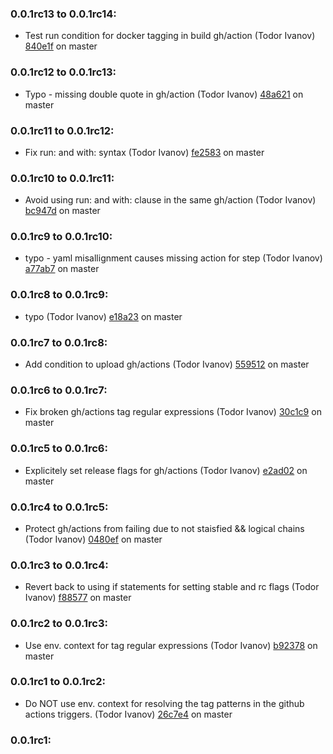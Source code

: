 ### **0.0.1rc13 to 0.0.1rc14:**
  - Test run condition for docker tagging in build gh/action (Todor Ivanov) [840e1f](https://github.com/todor-ivanov/ghrlb/commit/840e1f7afb279c9fd6299e16782b59bf59f4b8b4) on master


### **0.0.1rc12 to 0.0.1rc13:**
  - Typo - missing double quote in gh/action (Todor Ivanov) [48a621](https://github.com/todor-ivanov/ghrlb/commit/48a62158ce3d269300b99f1509ddbdb4afab1416) on master


### **0.0.1rc11 to 0.0.1rc12:**
  - Fix run: and with: syntax (Todor Ivanov) [fe2583](https://github.com/todor-ivanov/ghrlb/commit/fe2583a36ce21e1df5d3d5bf8a41b18dd47c6548) on master


### **0.0.1rc10 to 0.0.1rc11:**
  - Avoid using run: and with: clause in the same gh/action (Todor Ivanov) [bc947d](https://github.com/todor-ivanov/ghrlb/commit/bc947d07234c111e67418cb917690f503b255b46) on master


### **0.0.1rc9 to 0.0.1rc10:**
  - typo - yaml misallignment causes missing action for step (Todor Ivanov) [a77ab7](https://github.com/todor-ivanov/ghrlb/commit/a77ab73dcd126bf51233c170706d70a8b7cb595d) on master


### **0.0.1rc8 to 0.0.1rc9:**
  - typo (Todor Ivanov) [e18a23](https://github.com/todor-ivanov/ghrlb/commit/e18a23cefdf5ca7eca6764788be06c642fb2ea39) on master


### **0.0.1rc7 to 0.0.1rc8:**
  - Add condition to upload gh/actions (Todor Ivanov) [559512](https://github.com/todor-ivanov/ghrlb/commit/559512b77085379926d01fb28091f3ca7b77a2f1) on master


### **0.0.1rc6 to 0.0.1rc7:**
  - Fix broken gh/actions tag regular expressions (Todor Ivanov) [30c1c9](https://github.com/todor-ivanov/ghrlb/commit/30c1c9f546634177bef936fbede0faba36cd616c) on master


### **0.0.1rc5 to 0.0.1rc6:**
  - Explicitely set release flags for gh/actions (Todor Ivanov) [e2ad02](https://github.com/todor-ivanov/ghrlb/commit/e2ad0257a2d47509e5fd6afc06ddda82f5a7241e) on master


### **0.0.1rc4 to 0.0.1rc5:**
  - Protect gh/actions from failing due to not staisfied && logical chains (Todor Ivanov) [0480ef](https://github.com/todor-ivanov/ghrlb/commit/0480ef75638ccec218010a494fd56bbae82a3eb5) on master


### **0.0.1rc3 to 0.0.1rc4:**
  - Revert back to using if statements for setting stable and rc flags (Todor Ivanov) [f88577](https://github.com/todor-ivanov/ghrlb/commit/f88577b8eea740a7305661940ffd72b15bf85309) on master


### **0.0.1rc2 to 0.0.1rc3:**
  - Use env. context for tag regular expressions (Todor Ivanov) [b92378](https://github.com/todor-ivanov/ghrlb/commit/b92378628231a823ee707fc622001f78cd184681) on master


### **0.0.1rc1 to 0.0.1rc2:**
  - Do NOT use env. context for resolving the tag patterns in the github actions triggers. (Todor Ivanov) [26c7e4](https://github.com/todor-ivanov/ghrlb/commit/26c7e4aca4f793806394bd3f34803d1cd9e9d8ce) on master


### **0.0.1rc1:**


